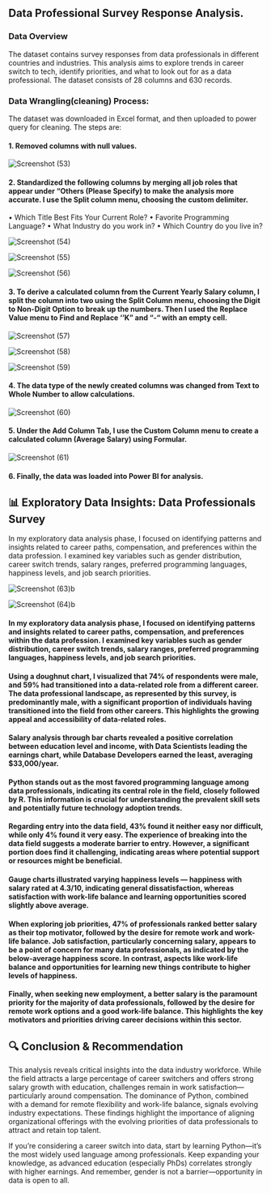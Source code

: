 ## Data Professional Survey Response Analysis.

### Data Overview
 The dataset contains survey responses from data professionals in different countries and industries. This analysis aims to explore trends in career switch to tech, identify priorities, and what to look out for as a data professional. The dataset consists of 28 columns and 630 records.
 
### Data Wrangling(cleaning) Process:

The dataset was downloaded in Excel format, and then uploaded to power query for cleaning. The steps are:
#### 1.	Removed columns with null values.

![Screenshot (53)](https://github.com/ItunuAbe/Data-Professional-Survey-Analysis/assets/110028869/89e9206e-e9e9-42cd-a361-7a99b7cc9529)

#### 2.	Standardized the following columns by merging all job roles that appear under “Others (Please Specify) to make the analysis more accurate. I use the Split column menu, choosing the custom delimiter.
•	Which Title Best Fits Your Current Role?
•	Favorite Programming Language?
•	What Industry do you work in?
•	Which Country do you live in?

![Screenshot (54)](https://github.com/ItunuAbe/Data-Professional-Survey-Analysis/assets/110028869/081ddd12-690c-4c15-b516-912c1f38517c)

![Screenshot (55)](https://github.com/ItunuAbe/Data-Professional-Survey-Analysis/assets/110028869/a47ad8a2-500b-4317-89c8-5d6646ddf2c2)

![Screenshot (56)](https://github.com/ItunuAbe/Data-Professional-Survey-Analysis/assets/110028869/ed94c08b-bfc5-4f77-a2ea-4206f915814f)

#### 3.	To derive a calculated column from the Current Yearly Salary column, I split the column into two using the Split Column menu, choosing the Digit to Non-Digit Option to break up the numbers. Then I used the Replace Value menu to Find and Replace ‘’K” and “-“ with an empty cell.

![Screenshot (57)](https://github.com/ItunuAbe/Data-Professional-Survey-Analysis/assets/110028869/b9be0f28-d931-45ff-bf85-ae1f9469835c)

![Screenshot (58)](https://github.com/ItunuAbe/Data-Professional-Survey-Analysis/assets/110028869/77ec14c1-0b56-4738-b802-05f4e4c27663)

![Screenshot (59)](https://github.com/ItunuAbe/Data-Professional-Survey-Analysis/assets/110028869/2addb171-27af-4b49-b3d0-da5675f0d90b)
   
#### 4.	The data type of the newly created columns was changed from Text to Whole Number to allow calculations.

![Screenshot (60)](https://github.com/ItunuAbe/Data-Professional-Survey-Analysis/assets/110028869/e5809eaa-76b6-434a-b057-dc8c7030fa50)

#### 5.	Under the Add Column Tab, I use the Custom Column menu to create a calculated column (Average Salary) using Formular.

![Screenshot (61)](https://github.com/ItunuAbe/Data-Professional-Survey-Analysis/assets/110028869/226638d0-74de-47f7-a6c0-861eeee406cf)
  
#### 6.	Finally, the data was loaded into Power BI for analysis.

## 📊 Exploratory Data Insights: Data Professionals Survey

In my exploratory data analysis phase, I focused on identifying patterns and insights related to career paths, compensation, and preferences within the data profession. I examined key variables such as gender distribution, career switch trends, salary ranges, preferred programming languages, happiness levels, and job search priorities.



![Screenshot (63)b](https://github.com/ItunuAbe/Data-Professional-Survey-Analysis/assets/110028869/fdb2371a-8231-4c00-a584-c89386be2b37)


![Screenshot (64)b](https://github.com/ItunuAbe/Data-Professional-Survey-Analysis/assets/110028869/cd288f3d-3a6b-481c-bb7f-fc7d6cfdc0b6)


#### In my exploratory data analysis phase, I focused on identifying patterns and insights related to career paths, compensation, and preferences within the data profession. I examined key variables such as gender distribution, career switch trends, salary ranges, preferred programming languages, happiness levels, and job search priorities.

#### Using a doughnut chart, I visualized that 74% of respondents were male, and 59% had transitioned into a data-related role from a different career. The data professional landscape, as represented by this survey, is predominantly male, with a significant proportion of individuals having transitioned into the field from other careers. This highlights the growing appeal and accessibility of data-related roles.

#### Salary analysis through bar charts revealed a positive correlation between education level and income, with Data Scientists leading the earnings chart, while Database Developers earned the least, averaging $33,000/year.

#### Python stands out as the most favored programming language among data professionals, indicating its central role in the field, closely followed by R. This information is crucial for understanding the prevalent skill sets and potentially future technology adoption trends.

#### Regarding entry into the data field, 43% found it neither easy nor difficult, while only 4% found it very easy. The experience of breaking into the data field suggests a moderate barrier to entry. However, a significant portion does find it challenging, indicating areas where potential support or resources might be beneficial.

#### Gauge charts illustrated varying happiness levels — happiness with salary rated at 4.3/10, indicating general dissatisfaction, whereas satisfaction with work-life balance and learning opportunities scored slightly above average. 

#### When exploring job priorities, 47% of professionals ranked better salary as their top motivator, followed by the desire for remote work and work-life balance. Job satisfaction, particularly concerning salary, appears to be a point of concern for many data professionals, as indicated by the below-average happiness score. In contrast, aspects like work-life balance and opportunities for learning new things contribute to higher levels of happiness.

#### Finally, when seeking new employment, a better salary is the paramount priority for the majority of data professionals, followed by the desire for remote work options and a good work-life balance. This highlights the key motivators and priorities driving career decisions within this sector.

## 🔍 Conclusion & Recommendation
This analysis reveals critical insights into the data industry workforce. While the field attracts a large percentage of career switchers and offers strong salary growth with education, challenges remain in work satisfaction—particularly around compensation. The dominance of Python, combined with a demand for remote flexibility and work-life balance, signals evolving industry expectations. These findings highlight the importance of aligning organizational offerings with the evolving priorities of data professionals to attract and retain top talent.

If you’re considering a career switch into data, start by learning Python—it’s the most widely used language among professionals. Keep expanding your knowledge, as advanced education (especially PhDs) correlates strongly with higher earnings. And remember, gender is not a barrier—opportunity in data is open to all.



